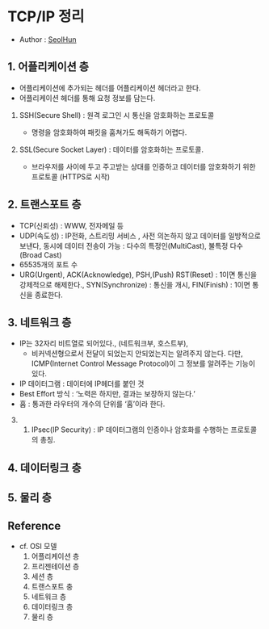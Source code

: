 # TCP/IP 정리
- Author : [SeolHun](https://github.com/Seolhun/)

## 1. 어플리케이션 층
- 어플리케이션에 추가되는 헤더를 어플리케이션 헤더라고 한다. 
- 어플리케이션 헤더를 통해 요청 정보를 담는다.

1. SSH(Secure Shell) : 원격 로그인 시 통신을 암호화하는 프로토콜 
	- 명령을 암호화하여 패킷을 훔쳐가도 해독하기 어렵다.

2. SSL(Secure Socket Layer) : 데이터를 암호화하는 프로토콜. 
	- 브라우저를 사이에 두고 주고받는 상대를 인증하고 데이터를 암호화하기 위한 프로토콜 (HTTPS로 시작)

## 2. 트랜스포트 층
- TCP(신뢰성) : WWW, 전자메일 등
- UDP(속도성) : IP전화, 스트리밍 서비스 , 사전 의논하지 않고 데이터를 일방적으로 보낸다, 동시에 데이터 전송이 가능 : 다수의 특정인(MultiCast), 불특정 다수(Broad Cast)
- 65535개의 포트 수
-  URG(Urgent), ACK(Acknowledge), PSH,(Push) RST(Reset) : 1이면 통신을 강제적으로 해제한다., SYN(Synchronize) : 통신을 개시, FIN(Finish) : 1이면 통신을 종료한다.

## 3. 네트워크 층
- IP는 32자리 비트열로 되어있다., (네트워크부, 호스트부), 
	- 비커넥션형으로서 전달이 되었는지 안되었는지는 알려주지 않는다. 다만, ICMP(Internet Control Message Protocol)이 그 정보를 알려주는 기능이 있다. 
- IP 데이터그램 : 데이터에 IP헤더를 붙인 것
- Best Effort 방식 : ‘노력은 하지만, 결과는 보장하지 않는다.’
- 홉 : 통과한 라우터의 개수의 단위를 ‘홉’이라 한다.
3. 1. IPsec(IP Security) : IP 데이터그램의 인증이나 암호화를 수행하는 프로토콜의 총칭.
 
## 4. 데이터링크 층

## 5. 물리 층

## Reference
- cf. OSI 모델
	1. 어플리케이션 층
	2. 프리젠테이션 층
	3. 세션 층
	4. 트랜스포트 충
	5. 네트워크 층
	6. 데이터링크 층
	7. 물리 층